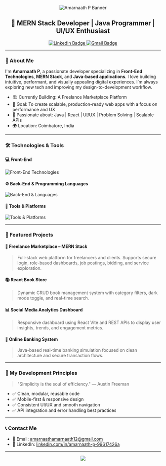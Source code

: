 <!-- Banner -->
<p align="center">
  <img src="https://capsule-render.vercel.app/api?type=soft&color=0E8AC8&height=140&section=header&text=Amarnaath%20P&fontSize=40&fontAlign=50&fontColor=ffffff&desc=Front-End%20%7C%20MERN%20%7C%20Java%20Developer&descAlign=50&descSize=18" alt="Amarnaath P Banner" />
</p>

<h2 align="center">🚀 MERN Stack Developer | Java Programmer | UI/UX Enthusiast</h2>

<p align="center">
  <a href="https://www.linkedin.com/in/amarnaath-p-99617426a/" target="_blank">
    <img src="https://img.shields.io/badge/LinkedIn-blue?style=for-the-badge&logo=linkedin&logoColor=white" alt="LinkedIn Badge" />
  </a>
  <a href="mailto:amarnaathamarnaath12@gmail.com" target="_blank">
    <img src="https://img.shields.io/badge/Gmail-D14836?style=for-the-badge&logo=gmail&logoColor=white" alt="Gmail Badge" />
  </a>
</p>

---

### 👋 About Me

I'm **Amarnaath P**, a passionate developer specializing in **Front-End Technologies**, **MERN Stack**, and **Java-based applications**. I love building intuitive, performant, and visually appealing digital experiences. I’m always exploring new tech and improving my design-to-development workflow.

- 🏗️ Currently Building: A Freelance Marketplace Platform  
- 🎯 Goal: To create scalable, production-ready web apps with a focus on performance and UX  
- 🧩 Passionate about: Java | React | UI/UX | Problem Solving | Scalable APIs  
- 🌍 Location: Coimbatore, India  

---

### 🛠️ Technologies & Tools

#### 💻 Front-End
<p align="left">
  <img src="https://skillicons.dev/icons?i=react,js,html,css,tailwind,bootstrap,vite,figma" alt="Front-End Technologies" />
</p>

#### ⚙️ Back-End & Programming Languages
<p align="left">
  <img src="https://skillicons.dev/icons?i=nodejs,express,mongodb,java,spring,python,mysql" alt="Back-End & Languages" />
</p>

#### 🔧 Tools & Platforms
<p align="left">
  <img src="https://skillicons.dev/icons?i=git,github,vercel,netlify,postman,vscode" alt="Tools & Platforms" />
</p>

---

### 📌 Featured Projects

#### 🧩 **Freelance Marketplace – MERN Stack**
> Full-stack web platform for freelancers and clients. Supports secure login, role-based dashboards, job postings, bidding, and service exploration.

#### 📚 **React Book Store**
> Dynamic CRUD book management system with category filters, dark mode toggle, and real-time search.

#### 📊 **Social Media Analytics Dashboard**
> Responsive dashboard using React Vite and REST APIs to display user insights, trends, and engagement metrics.

#### 🏦 **Online Banking System**
> Java-based real-time banking simulation focused on clean architecture and secure transaction flows.

---

### 🧠 My Development Principles

> "Simplicity is the soul of efficiency." — Austin Freeman

- ✅ Clean, modular, reusable code  
- ✅ Mobile-first & responsive design  
- ✅ Consistent UI/UX and smooth navigation  
- ✅ API integration and error handling best practices  

---

### 📞 Contact Me

- 📧 Email: [amarnaathamarnaath12@gmail.com](mailto:amarnaathamarnaath12@gmail.com)  
- 💼 LinkedIn: [linkedin.com/in/amarnaath-p-99617426a](https://www.linkedin.com/in/amarnaath-p-99617426a)

---

<p align="center">
  <img src="https://capsule-render.vercel.app/api?type=waving&color=0E8AC8&height=150&section=footer" />
</p>
